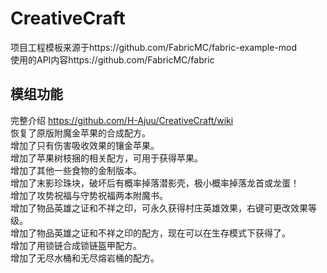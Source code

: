 CreativeCraft
========
项目工程模板来源于https://github.com/FabricMC/fabric-example-mod  
使用的API内容https://github.com/FabricMC/fabric

模组功能
--------
完整介绍 https://github.com/H-Ajuu/CreativeCraft/wiki  
恢复了原版附魔金苹果的合成配方。  
增加了只有伤害吸收效果的镶金苹果。  
增加了苹果树枝捆的相关配方，可用于获得苹果。  
增加了其他一些食物的金制版本。  
增加了末影珍珠块，破坏后有概率掉落潜影壳，极小概率掉落龙首或龙蛋！  
增加了攻势祝福与守势祝福两本附魔书。  
增加了物品英雄之证和不祥之印，可永久获得村庄英雄效果，右键可更改效果等级。  
增加了物品英雄之证和不祥之印的配方，现在可以在生存模式下获得了。  
增加了用锁链合成锁链盔甲配方。  
增加了无尽水桶和无尽熔岩桶的配方。